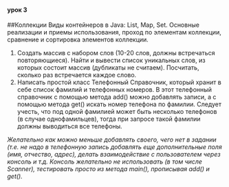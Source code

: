 #### урок 3
##Коллекции
Виды контейнеров в Java: List, Map, Set. Основные реализации
и приемы использования, проход по элементам коллекции,
сравнение и сортировка элементов коллекции.

1. Создать массив с набором слов (10-20 слов, должны встречаться повторяющиеся). Найти и
вывести список уникальных слов, из которых состоит массив (дубликаты не считаем).
Посчитать, сколько раз встречается каждое слово.
2. Написать простой класс Телефонный Справочник, который хранит в себе список фамилий и
телефонных номеров. В этот телефонный справочник с помощью метода add() можно
добавлять записи, а с помощью метода get() искать номер телефона по фамилии. Следует
учесть, что под одной фамилией может быть несколько телефонов (в случае
однофамильцев), тогда при запросе такой фамилии должны выводиться все телефоны.

*Желательно как можно меньше добавлять своего, чего нет в задании (т.е. не надо в телефонную
запись добавлять еще дополнительные поля (имя, отчество, адрес), делать взаимодействие с
пользователем через консоль и т.д. Консоль желательно не использовать (в том числе Scanner),
тестировать просто из метода main(), прописывая add() и get().*